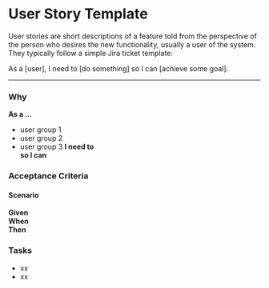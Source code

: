 # User Story Template

User stories are short descriptions of a feature told from the perspective of the person who desires the new functionality, usually a user of the system. They typically follow a simple Jira ticket template:

As a [user], I need to [do something] so I can [achieve some goal].

----

### Why 

**As a ...** <br />
- user group 1
- user group 2
- user group 3
**I need to** <br />
**so I can**

### Acceptance Criteria

#### Scenario 

**Given** <br />
**When** <br />
**Then**

### Tasks
- xx
- xx
